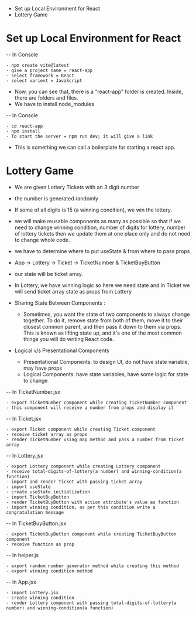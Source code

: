 - Set up Local Environment for React
- Lottery Game


# Set up Local Environment for React

-- In Console

    - npm create vite@latest
    - give a project name = react-app
    - select framework = React
    - select varient = JavaScript

- Now, you can see that, there is a "react-app" folder is created. Inside, there are folders and files.
- We have to install node_modules

-- In Console

    - cd react-app
    - npm install
    - To start the server = npm run dev; it will give a link

- This is something we can call a boilerplate for starting a react app.


# Lottery Game

- We are given Lottery Tickets with an 3 digit number
- the number is generated randomly
- If some of all digits is 15 (a winning condition), we win the lottery.

- we will make reusable components as many as possible so that if we need to change winning condition, number of digits for lottery, number of lottery tickets then we update them at one place only and do not need to change whole code.
- we have to determine where to put useState & from where to pass props
- App -> Lottery -> Ticket -> TicketNumber & TicketBuyButton
- our state will be ticket array.
- In Lottery, we have winning logic so here we need state and in Ticket we will send ticket array state as props from Lottery

- Sharing State Between Components :
    - Sometimes, you want the state of two components to always change together. To do it, remove state from both of them, move it to their closest common parent, and then pass it down to them via props. This is known as lifting state up, and it's one of the most common things you will do writing React code.

- Logical v/s Presentational Components
    - Presentational Components: to design UI, do not have state variable, may have props
    - Logical Components: have state variables, have some logic for state to change

-- In TicketNumber.jsx

    - export TicketNumber component while creating TicketNumber component
    - this component will receive a number from props and display it

-- In Ticket.jsx

    - export Ticket component while creating Ticket component
    - receive ticket array as props
    - render TicketNumber using map method and pass a number from ticket array

-- In Lottery.jsx

    - export Lottery component while creating Lottery component
    - receive total-digits-of-lottery(a number) and winning-condition(a function)
    - import and render Ticket with passing ticket array
    - import useState
    - create useState initialization
    - import TicketBuyButton
    - render TicketBuyButton with action attribute's value as function
    - import winning condition, as per this condition write a congratulation message

-- In TicketBuyButton.jsx

    - export TicketBuyButton component while creating TicketBuyButton component
    - receive function as prop

-- In helper.js

    - export random number generator method while creating this method
    - export winning condition method

-- In App.jsx

    - import Lottery.jsx
    - create winning condition
    - render Lottery component with passing total-digits-of-lottery(a number) and winning-condition(a function)